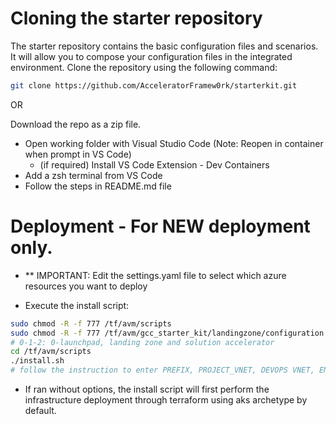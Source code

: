 
# Cloning the starter repository

The starter repository contains the basic configuration files and scenarios. It will allow you to compose your configuration files in the integrated environment.
Clone the repository using the following command:

```bash
git clone https://github.com/AcceleratorFramew0rk/starterkit.git
```
OR

Download the repo as a zip file.

* Open working folder with Visual Studio Code (Note: Reopen in container when prompt in VS Code)
  * (if required) Install VS Code Extension - Dev Containers
* Add a zsh terminal from VS Code
* Follow the steps in README.md file
  
# Deployment - For NEW deployment only.

- ** IMPORTANT: Edit the settings.yaml file to select which azure resources you want to deploy

- Execute the install script:
```bash
sudo chmod -R -f 777 /tf/avm/scripts
sudo chmod -R -f 777 /tf/avm/gcc_starter_kit/landingzone/configuration
# 0-1-2: 0-launchpad, landing zone and solution accelerator
cd /tf/avm/scripts
./install.sh
# follow the instruction to enter PREFIX, PROJECT_VNET, DEVOPS VNET, ENVIRONMENT, Landingzone Type (app or infra)
```

  - If ran without options, the install script will first perform the infrastructure deployment through terraform using aks archetype by default.



